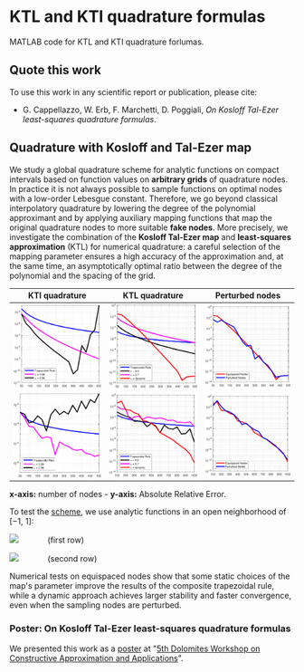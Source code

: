# KTL and KTI quadrature formulas

MATLAB code for KTL and KTI quadrature forlumas.

## Quote this work

To use this work in any scientific report or publication, please cite:

* G. Cappellazzo, W. Erb, F. Marchetti, D. Poggiali, *On Kosloff Tal-Ezer least-squares quadrature formulas*.

## Quadrature with Kosloff and Tal-Ezer map

We study a global quadrature scheme for analytic functions on compact intervals based on function values on **arbitrary grids** of quadrature nodes. In practice it is not always possible to sample functions on optimal nodes with a low-order Lebesgue constant. Therefore, we go beyond classical interpolatory quadrature by lowering the degree of the polynomial approximant and by applying auxiliary mapping functions that map the original quadrature nodes to more suitable **fake nodes**. More precisely, we investigate the combination of the **Kosloff Tal-Ezer map** and **least-squares approximation** (KTL) for numerical quadrature: a careful selection of the mapping parameter ensures a high accuracy of the approximation and, at the same time, an asymptotically optimal ratio between the degree of the polynomial and the spacing of the grid. 


KTI quadrature | KTL quadrature | Perturbed nodes 
:------------: | :-------------: | :------------: 
![KTI1](img/read_img/KTI_1.png) | ![KTL1](img/read_img/KTL_1.png) |  ![perturbed1](img/read_img/pert_1.png)
![KTI2](img/read_img/KTI_2.png) | ![KTL2](img/read_img/KTL_2.png) |  ![perturbed2](img/read_img/pert_2.png)

**x-axis:** number of nodes - **y-axis:** Absolute Relative Error.

To test the [scheme](img/pseudo_code_git.pdf), we use analytic functions in an open neighborhood of [−1, 1]: 

<img src="https://render.githubusercontent.com/render/math?math=f_1(x) = \frac{1}{1  %2B 100x^2}"> &nbsp; &nbsp; &nbsp; &nbsp; &nbsp; &nbsp; (first row)

<img src="https://render.githubusercontent.com/render/math?math=f_2(x) = \frac{1}{1  %2B 16\sin^{2}(7x)}"> &nbsp; &nbsp; &nbsp; &nbsp; &nbsp; &nbsp; (second row)


Numerical tests on equispaced nodes show that some static choices of the map's parameter improve the results of the composite trapezoidal rule, while a dynamic 
approach achieves larger stability and faster convergence, even when the sampling nodes are perturbed.

### Poster: On Kosloff Tal-Ezer least-squares quadrature formulas

We presented this work as a [poster](poster/Poster_KTL.pdf) at "[5th Dolomites Workshop on Constructive Approximation and Applications](https://events.math.unipd.it/dwcaa21/)".
